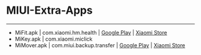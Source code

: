 # MIUI-Extra-Apps

--------------------------------------------------------------------------------
- MiFit.apk   | com.xiaomi.hm.health     | [Google Play](https://play.google.com/store/apps/details?id=com.xiaomi.hm.health) | [Xiaomi Store](http://app.mi.com/details?id=com.xiaomi.hm.health)
- MiKey.apk   | com.xiaomi.miclick
- MiMover.apk | com.miui.backup.transfer | [Google Play](https://play.google.com/store/apps/details?id=com.miui.backup.transfer) | [Xiaomi Store](http://app.mi.com/details?id=com.miui.backup.transfer)
